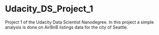 # Udacity_DS_Project_1
Project 1 of the Udacity Data Scientist Nanodegree. In this project a simple analysis is done on AirBnB listings data for the city of Seattle.
